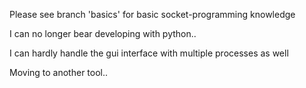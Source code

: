 Please see branch 'basics' for basic socket-programming knowledge

I can no longer bear developing with python..

I can hardly handle the gui interface with multiple processes as well

Moving to another tool..
